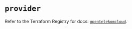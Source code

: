 # `provider`

Refer to the Terraform Registry for docs: [`opentelekomcloud`](https://registry.terraform.io/providers/opentelekomcloud/opentelekomcloud/1.36.30/docs).
